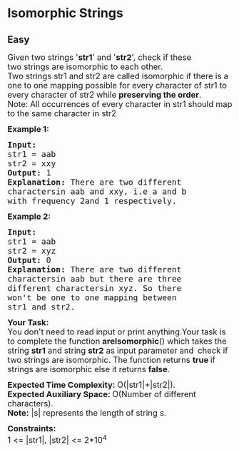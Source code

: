 # Isomorphic Strings
## Easy 
<div class="problem-statement">
                <p></p><p><span style="font-size:18px">Given two strings '<strong>str1</strong>' and '<strong>str2</strong>', check if these two&nbsp;strings are isomorphic to each other.<br>
Two strings str1 and str2 are called isomorphic if there is a one to one mapping possible for every character of str1 to every character of str2 while <strong>preserving the order</strong>.<br>
Note:&nbsp;All occurrences of every character in str1 should map to the same character in str2</span></p>

<p><span style="font-size:18px"><strong>Example 1:</strong></span></p>

<pre><span style="font-size:18px"><strong>Input:
</strong>str1 = aab
str2 = xxy
<strong>Output: </strong>1<strong>
Explanation: </strong>There are two different
charactersin aab and xxy, i.e a and b
with frequency 2and 1 respectively.</span>
</pre>

<p><span style="font-size:18px"><strong>Example 2:</strong></span></p>

<pre><span style="font-size:18px"><strong>Input:
</strong>str1 = aab
str2 = xyz
<strong>Output: </strong>0<strong>
Explanation: </strong>There are two different
charactersin aab but there are three
different charactersin xyz. So there
won't be one to one mapping between
str1 and str2.</span></pre>

<p><span style="font-size:18px"><strong>Your Task:</strong><br>
You don't need to read input or print anything.Your task is to complete the function <strong>areIsomorphic</strong>()&nbsp;which takes the string <strong>str1</strong>&nbsp;and string <strong>str2</strong>&nbsp;as input parameter&nbsp;and</span>&nbsp;<span style="font-size:18px">&nbsp;check&nbsp;if two strings are isomorphic. The function returns <strong>true </strong>if strings are isomorphic else it returns <strong>false</strong>.</span></p>

<p><span style="font-size:18px"><strong>Expected Time Complexity:&nbsp;</strong>O(|str1|+|str2|).<br>
<strong>Expected Auxiliary Space:&nbsp;</strong>O(Number of different characters).<br>
<strong>Note:</strong>&nbsp;|s| represents the length of string s.</span></p>

<p><span style="font-size:18px"><strong>Constraints:</strong><br>
1 &lt;= |str1|, |str2|&nbsp;&lt;= 2*10<sup>4</sup></span></p>
 <p></p>
            </div>